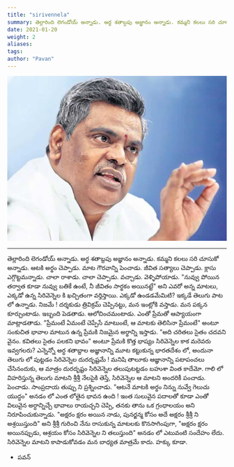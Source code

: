```yaml
---
title: "sirivennela"
summary: తెల్లారింది లెగండోయ్ అన్నాడు. అర్ధ శతాబ్దపు అజ్ఞానం అన్నాడు. కమ్మని కలలు సరి చూసుకో అన్నాడు. ఆటకి అర్థం చెప్పాడు. మాట గౌరవాన్ని పెంచాడు. జీవిత సత్యాలు చెప్పాడు. క్లాసు ఎగ్గొట్టమన్నాడు. చాలా రాశాడు
date: 2021-01-20
weight: 2
aliases: 
tags:
author: "Pavan"
---
```


![regular](images/sirivennela.jpeg)

---

తెల్లారింది లెగండోయ్ అన్నాడు. అర్ధ శతాబ్దపు అజ్ఞానం అన్నాడు. కమ్మని కలలు సరి చూసుకో అన్నాడు. ఆటకి అర్థం చెప్పాడు. మాట గౌరవాన్ని పెంచాడు. జీవిత సత్యాలు చెప్పాడు. క్లాసు ఎగ్గొట్టమన్నాడు. చాలా రాశాడు. చాలా చెప్పాడు. వచ్చాడు. వెళ్ళిపోయాడు. "నువ్వు పోయిన తర్వాత కూడా నువ్వు బతికే ఉంటే, నీ జీవితం సార్థకం అయినట్టే" అని ఎవరో అన్న మాటలు, ఎక్కడో ఉన్న సిరివెన్నెల కి ఖచ్చితంగా వర్తిస్తాయి. ఎక్కడో ఉండడమేమిటి? ఇక్కడే తెలుగు పాట లో ఉన్నాడు. నిజమే ! దర్శకుడు త్రివిక్రమ్ చెప్పినట్టు, మన ఇంట్లోకి వస్తాడు. మన పక్కన కూర్చుంటాడు. ఇబ్బంది పెడతాడు. ఆలోచించమంటాడు. ఎంతో ప్రేమతో ఆప్యాయంగా మాట్లాడతాడు. "ప్రేమంటే ఏమంటే చెప్పేసే మాటుంటే, ఆ మాటకు తెలిసినా ప్రేమంటే" అంటూ సంకుచిత భావాల మాటున ఉన్న ప్రేమకి నిజమైన అర్థాన్ని ఇస్తాడు. "అది చరితలు సైతం చదవని వైనం. కవితలు సైతం పలకని భావం" అంటూ ప్రేమకి కొత్త భాష్యం సిరివెన్నెల కాక మరెవరు ఇవ్వగలరు? ఎన్నెన్నో అర్ధ శతాబ్దాల అజ్ఞానాన్ని మూట కట్టుకున్న భారతదేశం లో, అందునా తెలుగు లో పుట్టడం సిరివెన్నెల దురదృష్టమే ! మనిషి తాలూకు ఆజ్ఞానాన్ని పటాపంచలు చేసినందుకు, ఆ మాత్రం దురదృష్టం సిరివెన్నెల తలుపుటట్టడం బహుశా వింత కాదేమో. గాలి లో విహరిస్తున్న తెలుగు మాటని శ్రీశ్రీ నేలపైకి తెస్తే, సిరివెన్నెల ఆ మాటని అందరికీ పంచాడు. పెంచాడు. సాంప్రదాయ తుప్పు ని ప్రశ్నించాడు. "ఆటనే మాటకి అర్థం నిన్ను నువ్వే గెలుచు యుద్ధం" అనడం లో ఎంత లోతైన భావన ఉంది ! ఇంత సులువైన పదాలతో కూడా ఎంతో విలువైన అర్ధాన్నిచ్చే భావాలు రాయచ్చని చెప్పి, తనకు తాను ఒక గ్రంధాలయం అని నిరూపించుకున్నాడు. "అక్షరం క్షరం అయిన నాడు, పునర్జన్మ కోసం అదే అక్షరం శ్రీశ్రీ ని అశ్రయిస్తుంది" అని శ్రీశ్రీ గురించి నేను రాసుకున్న మాటలకు కొనసాగింపుగా, "అక్షరం క్షరం అయినప్పుడు, ఆశ్రయం కోసం సిరివెన్నెల ని తలుస్తుంది" అనడం లో ఎటువంటి సందేహం లేదు. సిరివెన్నెల మాటని కాపాడుకోవడం మన బాధ్యత మాత్రమే కాదు. హక్కు కూడా.


- పవన్
